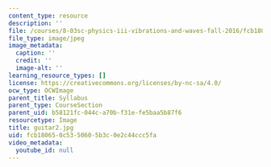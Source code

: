 ```yaml
---
content_type: resource
description: ''
file: /courses/8-03sc-physics-iii-vibrations-and-waves-fall-2016/fcb180650c5350605b3c0e2c44ccc5fa_guitar2.jpg
file_type: image/jpeg
image_metadata:
  caption: ''
  credit: ''
  image-alt: ''
learning_resource_types: []
license: https://creativecommons.org/licenses/by-nc-sa/4.0/
ocw_type: OCWImage
parent_title: Syllabus
parent_type: CourseSection
parent_uid: b58121fc-044c-a70b-f31e-fe5baa5b87f6
resourcetype: Image
title: guitar2.jpg
uid: fcb18065-0c53-5060-5b3c-0e2c44ccc5fa
video_metadata:
  youtube_id: null
---
```

